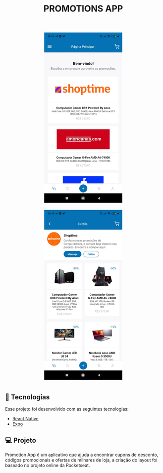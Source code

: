<h1 align="center">
    PROMOTIONS APP
</h1>


<br>

<p align="center">
  <img alt="Frontend" src="./promotion2.jpeg" width="50%" style="padding: 10px">
  <img alt="Frontend" src="./promotion1.jpeg" width="50%" style="padding: 10px">
</p>

## :rocket: Tecnologias

Esse projeto foi desenvolvido com as seguintes tecnologias:

- [React Native](https://facebook.github.io/react-native/)
- [Expo](https://expo.io/)

## 💻 Projeto

Promotion App é um aplicativo que ajuda a encontrar cupons de desconto, códigos promocionais e ofertas de milhares de loja, a criação do layout foi baseado no projeto online da Rocketseat.  
